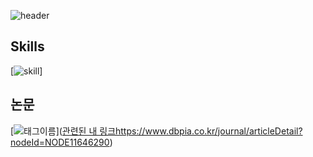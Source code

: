 
<!--
**foxteny/foxteny** is a ✨ _special_ ✨ repository because its `README.md` (this file) appears on your GitHub profile.

Here are some ideas to get you started:

- 🔭 I’m currently working on ...
- 🌱 I’m currently learning ...
- 👯 I’m looking to collaborate on ...
- 🤔 I’m looking for help with ...
- 💬 Ask me about ...
- 📫 How to reach me: ...
- 😄 Pronouns: ...
- ⚡ Fun fact: ...
-->

![header](https://capsule-render.vercel.app/api?type=soft&color=auto&height=300&section=header&text=L.D.Y&fontSize=90)

## Skills 
[![skill](https://img.shields.io/badge/python-blue?style=flat-square&logo=python&logoColor=white)]

## 논문
[![태그이름](https://img.shields.io/badge/?style=flat-square&logo=로고이름&logoColor=로고색)]([관련된 내 링크](https://www.dbpia.co.kr/journal/articleDetail?nodeId=NODE11646290)https://www.dbpia.co.kr/journal/articleDetail?nodeId=NODE11646290)
